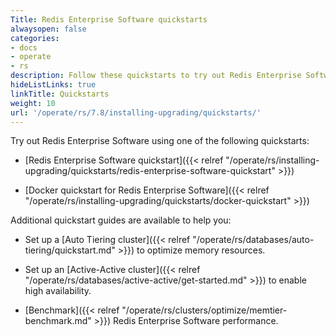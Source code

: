 ```yaml
---
Title: Redis Enterprise Software quickstarts
alwaysopen: false
categories:
- docs
- operate
- rs
description: Follow these quickstarts to try out Redis Enterprise Software.
hideListLinks: true
linkTitle: Quickstarts
weight: 10
url: '/operate/rs/7.8/installing-upgrading/quickstarts/'
---
```


Try out Redis Enterprise Software using one of the following quickstarts:

- [Redis Enterprise Software quickstart]({{< relref "/operate/rs/installing-upgrading/quickstarts/redis-enterprise-software-quickstart" >}})

- [Docker quickstart for Redis Enterprise Software]({{< relref "/operate/rs/installing-upgrading/quickstarts/docker-quickstart" >}})

Additional quickstart guides are available to help you:

- Set up a [Auto Tiering cluster]({{< relref "/operate/rs/databases/auto-tiering/quickstart.md" >}}) to optimize  memory resources.

- Set up an [Active-Active cluster]({{< relref "/operate/rs/databases/active-active/get-started.md" >}}) to enable high availability.

- [Benchmark]({{< relref "/operate/rs/clusters/optimize/memtier-benchmark.md" >}}) Redis Enterprise Software performance.
